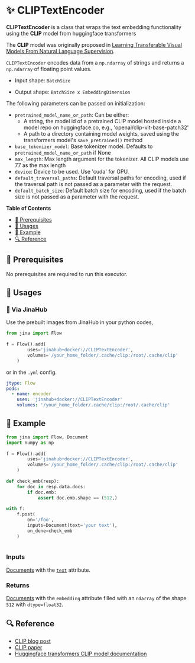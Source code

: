 # ✨ CLIPTextEncoder

 **CLIPTextEncoder** is a class that wraps the text embedding functionality using the **CLIP** model from huggingface transformers

The **CLIP** model was originally proposed in  [Learning Transferable Visual Models From Natural Language Supervision](https://arxiv.org/abs/2103.00020).

`CLIPTextEncoder` encodes data from a `np.ndarray` of strings and returns a `np.ndarray` of floating point values.

- Input shape: `BatchSize `

- Output shape: `BatchSize x EmbeddingDimension`

The following parameters can be passed on initialization:
- `pretrained_model_name_or_path`: Can be either:
	- A string, the model id of a pretrained CLIP model hosted
              inside a model repo on huggingface.co, e.g., 'openai/clip-vit-base-patch32'
	- A path to a directory containing model weights, saved using
		the transformers model's `save_pretrained()` method
- `base_tokenizer_model`: Base tokenizer model.
        Defaults to ``pretrained_model_name_or_path`` if None
- `max_length`: Max length argument for the tokenizer.
        All CLIP models use 77 as the max length
- `device`: Device to be used. Use 'cuda' for GPU.
- `default_traversal_paths`: Default traversal paths for encoding, used if the
        traversal path is not passed as a parameter with the request.
- `default_batch_size`: Default batch size for encoding, used if the
        batch size is not passed as a parameter with the request.


<!-- START doctoc generated TOC please keep comment here to allow auto update -->
<!-- DON'T EDIT THIS SECTION, INSTEAD RE-RUN doctoc TO UPDATE -->
**Table of Contents**

- [🌱 Prerequisites](#-prerequisites)
- [🚀 Usages](#-usages)
- [🎉️ Example](#%EF%B8%8F-example)
- [🔍️ Reference](#%EF%B8%8F-reference)

<!-- END doctoc generated TOC please keep comment here to allow auto update -->

## 🌱 Prerequisites

No prerequisites are required to run this executor.

## 🚀 Usages

### 🚚 Via JinaHub

Use the prebuilt images from JinaHub in your python codes, 

```python
from jina import Flow
	
f = Flow().add(
        uses='jinahub+docker://CLIPTextEncoder',
        volumes='/your_home_folder/.cache/clip:/root/.cache/clip'
	)
```

or in the `.yml` config.
	
```yaml
jtype: Flow
pods:
  - name: encoder
    uses: 'jinahub+docker://CLIPTextEncoder'
    volumes: '/your_home_folder/.cache/clip:/root/.cache/clip'
```

## 🎉️ Example 


```python
from jina import Flow, Document
import numpy as np
	
f = Flow().add(
        uses='jinahub+docker://CLIPTextEncoder',
        volumes='/your_home_folder/.cache/clip:/root/.cache/clip'
	)
	
def check_emb(resp):
    for doc in resp.data.docs:
        if doc.emb:
            assert doc.emb.shape == (512,)
	
with f:
	f.post(
	    on='/foo', 
	    inputs=Document(text='your text'), 
	    on_done=check_emb
	)
	    
```


### Inputs 

[Documents](https://github.com/jina-ai/jina/blob/master/.github/2.0/cookbooks/Document.md) with the [`text`](https://github.com/jina-ai/jina/blob/master/.github/2.0/cookbooks/Document.md#document-attributes) attribute.

### Returns

[Documents](https://github.com/jina-ai/jina/blob/master/.github/2.0/cookbooks/Document.md) with the `embedding` attribute filled with an `ndarray` of the shape `512` with `dtype=float32`.



## 🔍️ Reference

- [CLIP blog post](https://openai.com/blog/clip/)
- [CLIP paper](https://arxiv.org/abs/2103.00020)
- [Huggingface transformers CLIP model documentation](https://huggingface.co/transformers/model_doc/clip.html)
